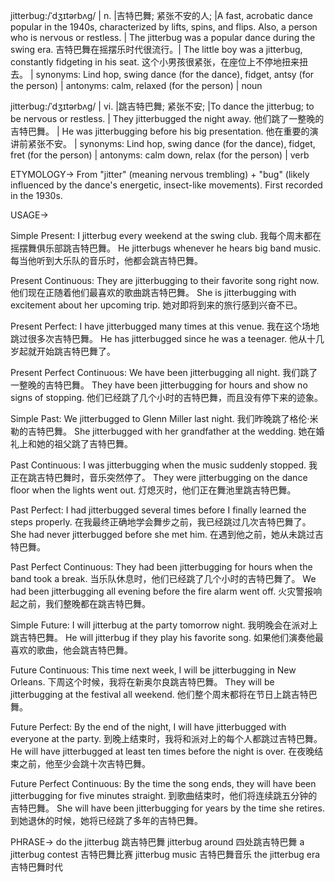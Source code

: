 jitterbug:/ˈdʒɪtərbʌɡ/ | n. |吉特巴舞; 紧张不安的人;  |A fast, acrobatic dance popular in the 1940s, characterized by lifts, spins, and flips.  Also, a person who is nervous or restless. | The jitterbug was a popular dance during the swing era.  吉特巴舞在摇摆乐时代很流行。|  The little boy was a jitterbug, constantly fidgeting in his seat.  这个小男孩很紧张，在座位上不停地扭来扭去。 | synonyms:  Lind hop, swing dance (for the dance), fidget, antsy (for the person) | antonyms: calm, relaxed (for the person) | noun

jitterbug:/ˈdʒɪtərbʌɡ/ | vi. |跳吉特巴舞; 紧张不安; |To dance the jitterbug; to be nervous or restless. |  They jitterbugged the night away. 他们跳了一整晚的吉特巴舞。 | He was jitterbugging before his big presentation.  他在重要的演讲前紧张不安。 | synonyms:  Lind hop, swing dance (for the dance), fidget, fret (for the person) | antonyms: calm down, relax (for the person) | verb


ETYMOLOGY->
From "jitter" (meaning nervous trembling) + "bug" (likely influenced by the dance's energetic, insect-like movements).  First recorded in the 1930s.


USAGE->

Simple Present:
I jitterbug every weekend at the swing club. 我每个周末都在摇摆舞俱乐部跳吉特巴舞。
He jitterbugs whenever he hears big band music. 每当他听到大乐队的音乐时，他都会跳吉特巴舞。

Present Continuous:
They are jitterbugging to their favorite song right now.  他们现在正随着他们最喜欢的歌曲跳吉特巴舞。
She is jitterbugging with excitement about her upcoming trip. 她对即将到来的旅行感到兴奋不已。

Present Perfect:
I have jitterbugged many times at this venue. 我在这个场地跳过很多次吉特巴舞。
He has jitterbugged since he was a teenager.  他从十几岁起就开始跳吉特巴舞了。

Present Perfect Continuous:
We have been jitterbugging all night. 我们跳了一整晚的吉特巴舞。
They have been jitterbugging for hours and show no signs of stopping. 他们已经跳了几个小时的吉特巴舞，而且没有停下来的迹象。

Simple Past:
We jitterbugged to Glenn Miller last night. 我们昨晚跳了格伦·米勒的吉特巴舞。
She jitterbugged with her grandfather at the wedding.  她在婚礼上和她的祖父跳了吉特巴舞。

Past Continuous:
I was jitterbugging when the music suddenly stopped.  我正在跳吉特巴舞时，音乐突然停了。
They were jitterbugging on the dance floor when the lights went out.  灯熄灭时，他们正在舞池里跳吉特巴舞。

Past Perfect:
I had jitterbugged several times before I finally learned the steps properly.  在我最终正确地学会舞步之前，我已经跳过几次吉特巴舞了。
She had never jitterbugged before she met him. 在遇到他之前，她从未跳过吉特巴舞。

Past Perfect Continuous:
They had been jitterbugging for hours when the band took a break.  当乐队休息时，他们已经跳了几个小时的吉特巴舞了。
We had been jitterbugging all evening before the fire alarm went off. 火灾警报响起之前，我们整晚都在跳吉特巴舞。

Simple Future:
I will jitterbug at the party tomorrow night. 我明晚会在派对上跳吉特巴舞。
He will jitterbug if they play his favorite song. 如果他们演奏他最喜欢的歌曲，他会跳吉特巴舞。

Future Continuous:
This time next week, I will be jitterbugging in New Orleans.  下周这个时候，我将在新奥尔良跳吉特巴舞。
They will be jitterbugging at the festival all weekend.  他们整个周末都将在节日上跳吉特巴舞。

Future Perfect:
By the end of the night, I will have jitterbugged with everyone at the party.  到晚上结束时，我将和派对上的每个人都跳过吉特巴舞。
He will have jitterbugged at least ten times before the night is over.  在夜晚结束之前，他至少会跳十次吉特巴舞。

Future Perfect Continuous:
By the time the song ends, they will have been jitterbugging for five minutes straight.  到歌曲结束时，他们将连续跳五分钟的吉特巴舞。
She will have been jitterbugging for years by the time she retires.  到她退休的时候，她将已经跳了多年的吉特巴舞。


PHRASE->
do the jitterbug  跳吉特巴舞
jitterbug around  四处跳吉特巴舞
a jitterbug contest  吉特巴舞比赛
jitterbug music  吉特巴舞音乐
the jitterbug era 吉特巴舞时代
